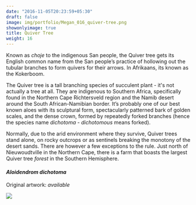 ```yaml
---
date: "2016-11-05T20:23:59+05:30"
draft: false
image: img/portfolio/Megan_016_quiver-tree.png
showonlyimage: true
title: Quiver Tree
weight: 16
---
```


Known as *choje* to the indigenous San people, the Quiver tree gets its English common name from the San people’s practice of hollowing out the tubular branches to form quivers for their arrows. In Afrikaans, its known as the Kokerboom.

<!--more-->

The Quiver tree is a tall branching species of succulent plant - it's not actually a tree at all. They are indigenous to Southern Africa, specifically found in the Northern Cape Richtersveld region and the Namib desert around the South African-Namibian border. It’s probably one of our best known aloes with its sculptural form, spectacularly patterned bark of golden scales, and the dense crown, formed by repeatedly forked branches (hence the species name *dichotoma* - *dichotomous* means forked). 

Normally, due to the arid environment where they survive, Quiver trees stand alone, on rocky outcrops or as sentinels breaking the monotony of the desert sands. There are however a few exceptions to the rule. Just north of Nieuwoudtville in the Northern Cape, there is a farm that boasts the largest Quiver tree *forest* in the Southern Hemisphere.

#### *Aloidendrom dichotoma*
Original artwork: *available*

![][1]

[1]: /img/portfolio/Megan_016_quiver-tree.png